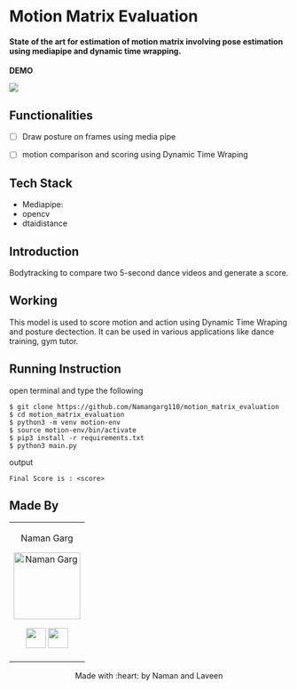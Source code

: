 <p align="center">
</a>
	<h1 align="left"> Motion Matrix Evaluation </h1>
	<h4 align="left"> State of the art for estimation of motion matrix involving pose estimation using mediapipe and dynamic time wrapping.
</h4>
	
</p>


__DEMO__

<img src="https://github.com/Namangarg110/motion_matrix_evaluation/blob/main/demo/demo.gif" />


## Functionalities

- [ ]  Draw posture on frames using media pipe  
- [ ]  motion comparison and scoring using Dynamic Time Wraping  


## Tech Stack
* Mediapipe:
* opencv
* dtaidistance

	

## Introduction
Bodytracking to compare two 5-second dance videos and generate a score.

## Working
This model is used to score motion and action using Dynamic Time Wraping and posture dectection. It can be used in various applications like dance training, gym tutor. 

## Running Instruction
open terminal and type the following 
```
$ git clone https://github.com/Namangarg110/motion_matrix_evaluation
$ cd motion_matrix_evaluation
$ python3 -m venv motion-env
$ source motion-env/bin/activate
$ pip3 install -r requirements.txt
$ python3 main.py
```
output
```
Final Score is : <score>
```

## Made By 

<table>
<tr align="center">


<td>

Naman Garg

<p align="center">
<img src = "https://avatars.githubusercontent.com/u/40496687?s=400&u=aeba7754d8bba23a2ab9fb2d794cc316b2b6a84b&v=4"  height="120" alt="Naman Garg">
</p>
<p align="center">
<a href = "https://github.com/Namangarg110"><img src = "http://www.iconninja.com/files/241/825/211/round-collaboration-social-github-code-circle-network-icon.svg" width="36" height = "36"/></a>
<a href = "https://www.linkedin.com/in/naman-garg-3790b917a/">	
<a href = "https://github.com/Laveen-exe">
<img src = "http://www.iconninja.com/files/863/607/751/network-linkedin-social-connection-circular-circle-media-icon.svg" width="36" height="36"/>
</a>
</p>
</td>



</tr>
  </table>

<p align="center">
	Made with :heart: by Naman and Laveen</a>
</p>
